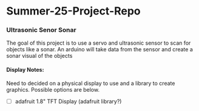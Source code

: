 # Summer-25-Project-Repo

### Ultrasonic Senor Sonar
The goal of this project is to use a servo and ultrasonic sensor to scan for objects like a sonar. An arduino will take data from the sensor and 
create a sonar visual of the objects


#### Display Notes:
Need to decided on a physical display to use and a library to create graphics. Possible options are below.
- [ ] adafruit 1.8" TFT Display (adafruit library?)
